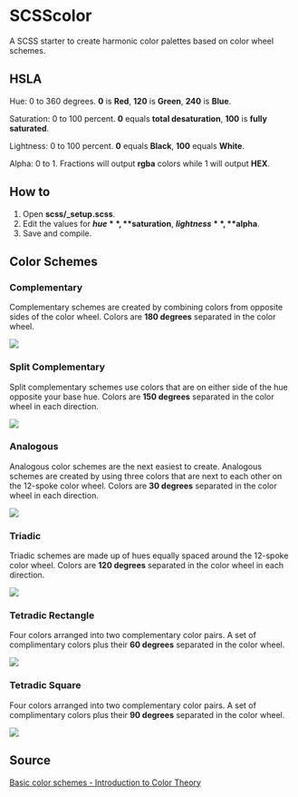 # SCSScolor
A SCSS starter to create harmonic color palettes based on color wheel schemes.

## HSLA
Hue: 0 to 360 degrees. **0** is **Red**, **120** is **Green**, **240** is **Blue**.

Saturation: 0 to 100 percent. **0** equals **total desaturation**, **100** is **fully saturated**.

Lightness: 0 to 100 percent. **0** equals **Black**, **100** equals **White**.

Alpha: 0 to 1. Fractions will output **rgba** colors while 1 will output **HEX**.

## How to
1. Open **scss/_setup.scss**.
2. Edit the values for **$hue**, **$saturation**, **$lightness**, **$alpha**.
3. Save and compile.

## Color Schemes

### Complementary
Complementary schemes are created by combining colors from opposite sides of the color wheel.
Colors are **180 degrees** separated in the color wheel.

![](https://github.com/alectro/Sketch-Color-Harmony/blob/master/docs/images/color-harmony-complimentary.png)

### Split Complementary
Split complementary schemes use colors that are on either side of the hue opposite your base hue.
Colors are **150 degrees** separated in the color wheel in each direction.

![](https://github.com/alectro/Sketch-Color-Harmony/blob/master/docs/images/color-harmony-split-complimentary.png)

### Analogous
Analogous color schemes are the next easiest to create. Analogous schemes are created by using three colors that are next to each other on the 12-spoke color wheel.
Colors are **30 degrees** separated in the color wheel in each direction.

![](https://github.com/alectro/Sketch-Color-Harmony/blob/master/docs/images/color-harmony-analogous.png)

### Triadic
Triadic schemes are made up of hues equally spaced around the 12-spoke color wheel.
Colors are **120 degrees** separated in the color wheel in each direction.

![](https://github.com/alectro/Sketch-Color-Harmony/blob/master/docs/images/color-harmony-triadic.png)

### Tetradic Rectangle
Four colors arranged into two complementary color pairs.
A set of complimentary colors plus their **60 degrees** separated in the color wheel.

![](https://github.com/alectro/Sketch-Color-Harmony/blob/master/docs/images/color-harmony-tetradic-60.png)

### Tetradic Square
Four colors arranged into two complementary color pairs.
A set of complimentary colors plus their **90 degrees** separated in the color wheel.

![](https://github.com/alectro/Sketch-Color-Harmony/blob/master/docs/images/color-harmony-tetradic-90.png)

## Source
[Basic color schemes - Introduction to Color Theory](http://www.tigercolor.com/color-lab/color-theory/color-theory-intro.htm)
